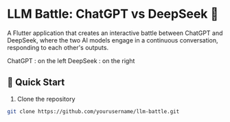 # LLM Battle: ChatGPT vs DeepSeek 🤖

A Flutter application that creates an interactive battle between ChatGPT and DeepSeek, where the two AI models engage in a continuous conversation, responding to each other's outputs.

ChatGPT : on the left 
DeepSeek : on the right


## 🚀 Quick Start

1. Clone the repository
```bash
git clone https://github.com/yourusername/llm-battle.git
